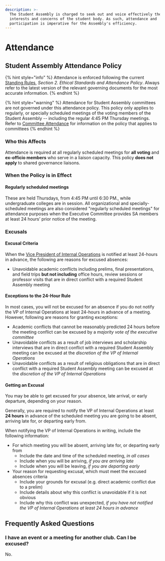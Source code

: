 ```yaml
---
description: >-
  The Student Assembly is charged to seek out and voice effectively the
  interests and concerns of the student body. As such, attendance and
  participation is imperative for the Assembly's efficiency.
---
```


# Attendance

## Student Assembly Attendance Policy

{% hint style="info" %}
Attendance is enforced following the current [Standing Rules](untitled.md), _Section 2. Ethical Standards and Attendance Policy_. Always refer to the latest version of the relevant governing documents for the most accurate information.
{% endhint %}

{% hint style="warning" %}
Attendance for Student Assembly committees are not governed under this attendance policy. This policy only applies to regularly, or specially scheduled meetings of the voting members of the Student Assembly -- including the regular 4:45 PM Thursday meetings. Refer to [Committee Attendance](../committees/committee-attendance.md) for information on the policy that applies to committees
{% endhint %}

### Who this Affects

Attendance is required at all regularly scheduled meetings for **all voting** and **ex-officio members** who serve in a liaison capacity. This policy **does not apply** to shared governance liaisons.

### When the Policy is in Effect

#### Regularly scheduled meetings

These are held Thursdays, from 4:45 PM until 6:30 PM., while undergraduate colleges are in session. All organizational and specially-scheduled meetings are also considered "regularly scheduled meetings" for attendance purposes when the Executive Committee provides SA members at least 24 hours’ prior notice of the meeting.

### Excusals

#### Excusal Criteria

When the [Vice President of Internal Operations](student-assembly-leadership.md#vice-president-of-internal-operations) is notified at least 24-hours in advance, the following are reasons for excused absences:

* Unavoidable academic conflicts including prelims, final presentations, and field trips **but not including** office hours, review sessions or professor visits that are in direct conflict with a required Student Assembly meeting

#### Exceptions to the 24-Hour Rule

In most cases, you will not be excused for an absence if you do not notify the VP of Internal Operations at least 24-hours in advance of a meeting. However, following are reasons for granting exceptions:

* Academic conflicts that cannot be reasonably predicted 24 hours before the meeting conflict can be excused by a _majority vote of the executive committee_
* Unavoidable conflicts as a result of job interviews and scholarship interviews that are in direct conflict with a required Student Assembly meeting can be excused at the _discretion of the VP of Internal Operations_
* Unavoidable conflicts as a result of religious obligations that are in direct conflict with a required Student Assembly meeting can be excused at the _discretion of the VP of Internal Operations_

#### Getting an Excusal

You may be able to get excused for your absence, late arrival, or early departure, depending on your reason.

Generally, you are required to notify the VP of Internal Operations at least **24 hours** in advance of the scheduled meeting you are going to be absent, arriving late for, or departing early from.

When notifying the VP of Internal Operations in writing, include the following information:

* For which meeting you will be absent, arriving late for, or departing early from
  * Include the date and time of the scheduled meeting, _in all cases_
  * Include when you will be arriving, _if you are arriving late_
  * Include when you will be leaving, _if you are departing early_
* Your reason for requesting excusal, which must meet the excused absences criteria
  * Include your grounds for excusal \(e.g. direct academic conflict due to a prelim\)
  * Include details about why this conflict is unavoidable if it is not obvious
  * Include why this conflict was unexpected, _if you have not notified the VP of Internal Operations at least 24 hours in advance_

## Frequently Asked Questions

### I have an event or a meeting for another club. Can I be excused?

No.

